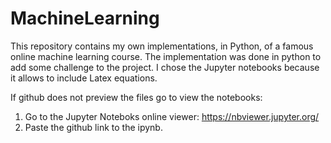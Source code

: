 # MachineLearning
This repository contains my own implementations, in Python, of a famous online machine learning course. The implementation was done in python to add some challenge to the project. I chose the Jupyter notebooks because it allows to include Latex equations. 

If github does not preview the files go to view the notebooks:
1. Go to the Jupyter Noteboks online viewer: https://nbviewer.jupyter.org/ 
2. Paste the github link to the ipynb.
